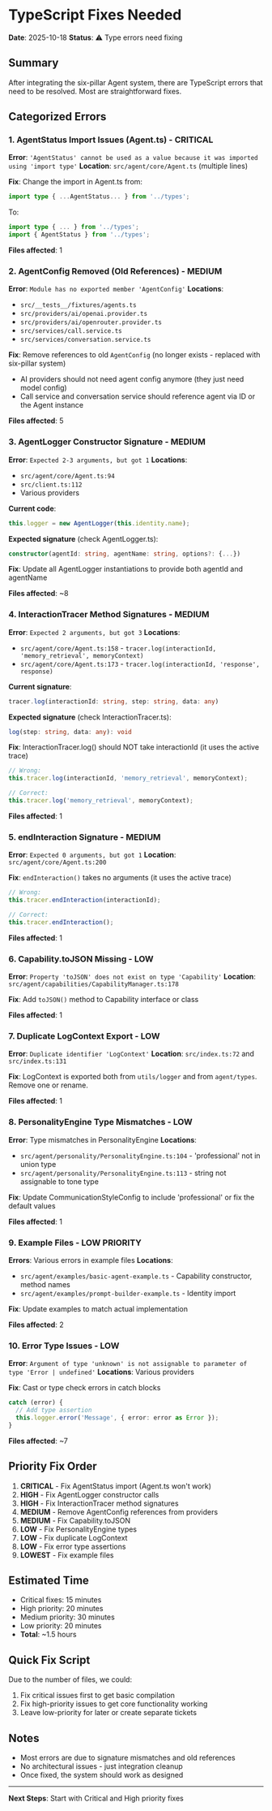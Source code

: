 # TypeScript Fixes Needed

**Date**: 2025-10-18
**Status**: ⚠️ Type errors need fixing

## Summary

After integrating the six-pillar Agent system, there are TypeScript errors that need to be resolved. Most are straightforward fixes.

## Categorized Errors

### 1. AgentStatus Import Issues (Agent.ts) - CRITICAL
**Error**: `'AgentStatus' cannot be used as a value because it was imported using 'import type'`
**Location**: `src/agent/core/Agent.ts` (multiple lines)

**Fix**: Change the import in Agent.ts from:
```typescript
import type { ...AgentStatus... } from '../types';
```

To:
```typescript
import type { ... } from '../types';
import { AgentStatus } from '../types';
```

**Files affected**: 1

### 2. AgentConfig Removed (Old References) - MEDIUM
**Error**: `Module has no exported member 'AgentConfig'`
**Locations**:
- `src/__tests__/fixtures/agents.ts`
- `src/providers/ai/openai.provider.ts`
- `src/providers/ai/openrouter.provider.ts`
- `src/services/call.service.ts`
- `src/services/conversation.service.ts`

**Fix**: Remove references to old `AgentConfig` (no longer exists - replaced with six-pillar system)
- AI providers should not need agent config anymore (they just need model config)
- Call service and conversation service should reference agent via ID or the Agent instance

**Files affected**: 5

### 3. AgentLogger Constructor Signature - MEDIUM
**Error**: `Expected 2-3 arguments, but got 1`
**Locations**:
- `src/agent/core/Agent.ts:94`
- `src/client.ts:112`
- Various providers

**Current code**:
```typescript
this.logger = new AgentLogger(this.identity.name);
```

**Expected signature** (check AgentLogger.ts):
```typescript
constructor(agentId: string, agentName: string, options?: {...})
```

**Fix**: Update all AgentLogger instantiations to provide both agentId and agentName

**Files affected**: ~8

### 4. InteractionTracer Method Signatures - MEDIUM
**Error**: `Expected 2 arguments, but got 3`
**Locations**:
- `src/agent/core/Agent.ts:158` - `tracer.log(interactionId, 'memory_retrieval', memoryContext)`
- `src/agent/core/Agent.ts:173` - `tracer.log(interactionId, 'response', response)`

**Current signature**:
```typescript
tracer.log(interactionId: string, step: string, data: any)
```

**Expected signature** (check InteractionTracer.ts):
```typescript
log(step: string, data: any): void
```

**Fix**: InteractionTracer.log() should NOT take interactionId (it uses the active trace)
```typescript
// Wrong:
this.tracer.log(interactionId, 'memory_retrieval', memoryContext);

// Correct:
this.tracer.log('memory_retrieval', memoryContext);
```

**Files affected**: 1

### 5. endInteraction Signature - MEDIUM
**Error**: `Expected 0 arguments, but got 1`
**Location**: `src/agent/core/Agent.ts:200`

**Fix**: `endInteraction()` takes no arguments (it uses the active trace)
```typescript
// Wrong:
this.tracer.endInteraction(interactionId);

// Correct:
this.tracer.endInteraction();
```

**Files affected**: 1

### 6. Capability.toJSON Missing - LOW
**Error**: `Property 'toJSON' does not exist on type 'Capability'`
**Location**: `src/agent/capabilities/CapabilityManager.ts:178`

**Fix**: Add `toJSON()` method to Capability interface or class

**Files affected**: 1

### 7. Duplicate LogContext Export - LOW
**Error**: `Duplicate identifier 'LogContext'`
**Location**: `src/index.ts:72` and `src/index.ts:131`

**Fix**: LogContext is exported both from `utils/logger` and from `agent/types`. Remove one or rename.

**Files affected**: 1

### 8. PersonalityEngine Type Mismatches - LOW
**Error**: Type mismatches in PersonalityEngine
**Locations**:
- `src/agent/personality/PersonalityEngine.ts:104` - 'professional' not in union type
- `src/agent/personality/PersonalityEngine.ts:113` - string not assignable to tone type

**Fix**: Update CommunicationStyleConfig to include 'professional' or fix the default values

**Files affected**: 1

### 9. Example Files - LOW PRIORITY
**Errors**: Various errors in example files
**Locations**:
- `src/agent/examples/basic-agent-example.ts` - Capability constructor, method names
- `src/agent/examples/prompt-builder-example.ts` - Identity import

**Fix**: Update examples to match actual implementation

**Files affected**: 2

### 10. Error Type Issues - LOW
**Error**: `Argument of type 'unknown' is not assignable to parameter of type 'Error | undefined'`
**Locations**: Various providers

**Fix**: Cast or type check errors in catch blocks
```typescript
catch (error) {
  // Add type assertion
  this.logger.error('Message', { error: error as Error });
}
```

**Files affected**: ~7

## Priority Fix Order

1. **CRITICAL** - Fix AgentStatus import (Agent.ts won't work)
2. **HIGH** - Fix AgentLogger constructor calls
3. **HIGH** - Fix InteractionTracer method signatures
4. **MEDIUM** - Remove AgentConfig references from providers
5. **MEDIUM** - Fix Capability.toJSON
6. **LOW** - Fix PersonalityEngine types
7. **LOW** - Fix duplicate LogContext
8. **LOW** - Fix error type assertions
9. **LOWEST** - Fix example files

## Estimated Time

- Critical fixes: 15 minutes
- High priority: 20 minutes
- Medium priority: 30 minutes
- Low priority: 20 minutes
- **Total**: ~1.5 hours

## Quick Fix Script

Due to the number of files, we could:
1. Fix critical issues first to get basic compilation
2. Fix high-priority issues to get core functionality working
3. Leave low-priority for later or create separate tickets

## Notes

- Most errors are due to signature mismatches and old references
- No architectural issues - just integration cleanup
- Once fixed, the system should work as designed

---

**Next Steps**: Start with Critical and High priority fixes
